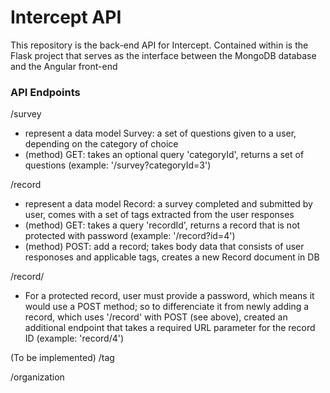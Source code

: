 # Intercept API

This repository is the back-end API for Intercept. Contained within is the Flask project that serves as the interface between the MongoDB database and the Angular front-end

### API Endpoints
/survey
  * represent a data model Survey: a set of questions given to a user, depending on the category of choice
  * (method) GET: takes an optional query 'categoryId', returns a set of questions (example: '/survey?categoryId=3')

/record
 * represent a data model Record: a survey completed and submitted by user, comes with a set of tags extracted from the user responses
 * (method) GET: takes a query 'recordId', returns a record that is not protected with password (example: '/record?id=4')
 * (method) POST: add a record; takes body data that consists of user responoses and applicable tags, creates a new Record document in DB

/record/<Id>
 * For a protected record, user must provide a password, which means it would use a POST method; so to differenciate it from newly adding a  record, which uses '/record' with POST (see above), created an additional endpoint that takes a required URL parameter for the record ID (example: 'record/4')

(To be implemented)
/tag

/organization

